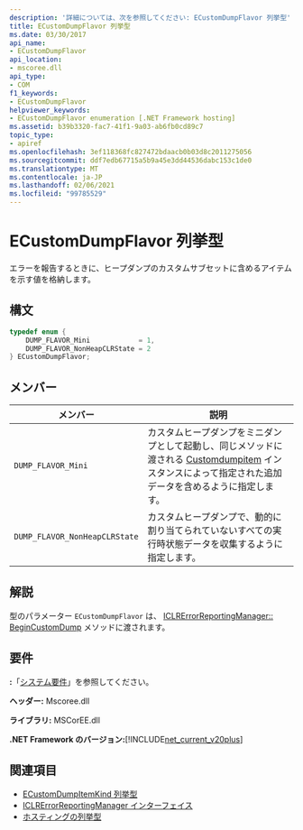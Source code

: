 ```yaml
---
description: '詳細については、次を参照してください: ECustomDumpFlavor 列挙型'
title: ECustomDumpFlavor 列挙型
ms.date: 03/30/2017
api_name:
- ECustomDumpFlavor
api_location:
- mscoree.dll
api_type:
- COM
f1_keywords:
- ECustomDumpFlavor
helpviewer_keywords:
- ECustomDumpFlavor enumeration [.NET Framework hosting]
ms.assetid: b39b3320-fac7-41f1-9a03-ab6fb0cd89c7
topic_type:
- apiref
ms.openlocfilehash: 3ef118368fc827472bdaacb0b03d8c2011275056
ms.sourcegitcommit: ddf7edb67715a5b9a45e3dd44536dabc153c1de0
ms.translationtype: MT
ms.contentlocale: ja-JP
ms.lasthandoff: 02/06/2021
ms.locfileid: "99785529"
---
```

# <a name="ecustomdumpflavor-enumeration"></a>ECustomDumpFlavor 列挙型

エラーを報告するときに、ヒープダンプのカスタムサブセットに含めるアイテムを示す値を格納します。  
  
## <a name="syntax"></a>構文  
  
```cpp  
typedef enum {  
    DUMP_FLAVOR_Mini            = 1,  
    DUMP_FLAVOR_NonHeapCLRState = 2  
} ECustomDumpFlavor;  
```  
  
## <a name="members"></a>メンバー  
  
|メンバー|説明|  
|------------|-----------------|  
|`DUMP_FLAVOR_Mini`|カスタムヒープダンプをミニダンプとして起動し、同じメソッドに渡される [Customdumpitem](customdumpitem-structure.md) インスタンスによって指定された追加データを含めるように指定します。|  
|`DUMP_FLAVOR_NonHeapCLRState`|カスタムヒープダンプで、動的に割り当てられていないすべての実行時状態データを収集するように指定します。|  
  
## <a name="remarks"></a>解説  

 型のパラメーター `ECustomDumpFlavor` は、 [ICLRErrorReportingManager:: BeginCustomDump](iclrerrorreportingmanager-begincustomdump-method.md) メソッドに渡されます。  
  
## <a name="requirements"></a>要件  

 **:**「[システム要件](../../get-started/system-requirements.md)」を参照してください。  
  
 **ヘッダー:** Mscoree.dll  
  
 **ライブラリ:** MSCorEE.dll  
  
 **.NET Framework のバージョン:**[!INCLUDE[net_current_v20plus](../../../../includes/net-current-v20plus-md.md)]  
  
## <a name="see-also"></a>関連項目

- [ECustomDumpItemKind 列挙型](ecustomdumpitemkind-enumeration.md)
- [ICLRErrorReportingManager インターフェイス](iclrerrorreportingmanager-interface.md)
- [ホスティングの列挙型](hosting-enumerations.md)

